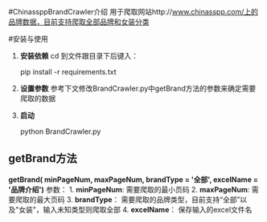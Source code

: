 #ChinassppBrandCrawler介绍
用于爬取网站http://www.chinasspp.com/上的品牌数据，目前支持爬取全部品牌和女装分类

#安装与使用
1. **安装依赖**
	cd 到文件跟目录下后键入：
	
	pip install -r requirements.txt
2. **设置参数**
参考下文修改BrandCrawler.py中getBrand方法的参数来确定需要爬取的数据
3. **启动**

	python BrandCrawler.py

## getBrand方法
**getBrand( minPageNum, maxPageNum, brandType = '全部', excelName = '品牌介绍')**
参数：
	1. **minPageNum**: 需要爬取的最小页码
	2.  **maxPageNum**: 需要爬取的最大页码
	3.  **brandType**： 需要爬取的品牌类型，目前支持“全部”以及"女装"，输入未知类型则爬取全部
	4.  **excelName**： 保存输入的excel文件名